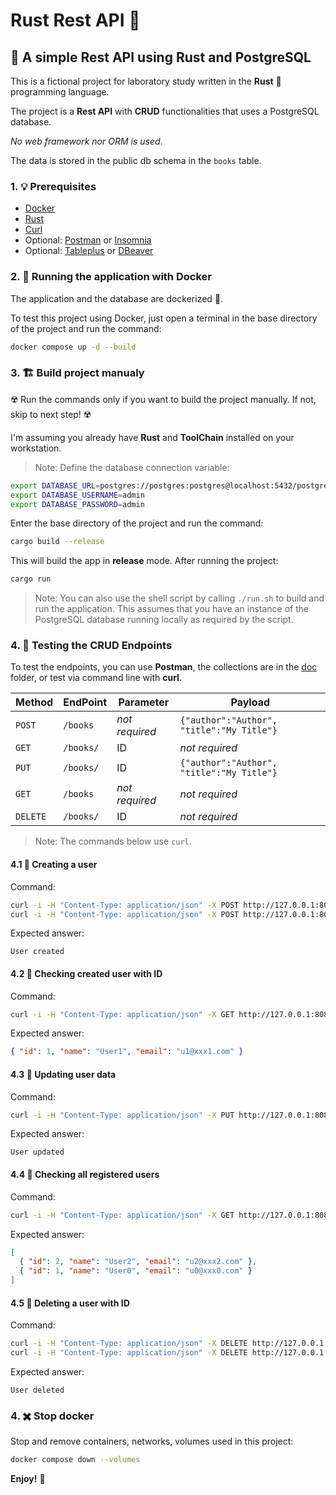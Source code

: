 # Rust Rest API 🚀

## 🏁 A simple Rest API using Rust and PostgreSQL

This is a fictional project for laboratory study written in the **Rust** :crab: programming language.

The project is a **Rest API** with **CRUD** functionalities that uses a PostgreSQL database.

_No web framework nor ORM is used_.

The data is stored in the public db schema in the `books` table.

### 1. 💡 Prerequisites

- [Docker](https://www.docker.com/products/docker-desktop/)
- [Rust](https://www.rust-lang.org/tools/install)
- [Curl](https://curl.se/)
- Optional: [Postman](https://www.postman.com/) or [Insomnia](https://insomnia.rest/download)
- Optional: [Tableplus](https://tableplus.com/) or [DBeaver](https://dbeaver.io/)

### 2. 🏃 Running the application with Docker

The application and the database are dockerized :whale:.

To test this project using Docker, just open a terminal in the base directory of the project and run the command:

```bash
docker compose up -d --build
```

### 3. 🏗️ Build project manualy

:radioactive: Run the commands only if you want to build the project manually. If not, skip to next step! :radioactive:

I'm assuming you already have **Rust** and **ToolChain** installed on your workstation.

> Note: Define the database connection variable:

```bash
export DATABASE_URL=postgres://postgres:postgres@localhost:5432/postgres
export DATABASE_USERNAME=admin
export DATABASE_PASSWORD=admin
```

Enter the base directory of the project and run the command:

```bash
cargo build --release
```

This will build the app in **release** mode. After running the project:

```bash
cargo run
```

> Note: You can also use the shell script by calling `./run.sh` to build and run the application. This assumes that you have an instance of the PostgreSQL database running locally as required by the script.

### 4. 🧪 Testing the CRUD Endpoints

To test the endpoints, you can use **Postman**, the collections are in the [doc](doc/Rust-Rest-Api.postman_collection.json) folder,
or test via command line with **curl**.

| Method   | EndPoint  | Parameter      | Payload                                   |
| -------- | --------- | -------------- | ----------------------------------------- |
| `POST`   | `/books`  | _not required_ | `{"author":"Author", "title":"My Title"}` |
| `GET`    | `/books/` | ID             | _not required_                            |
| `PUT`    | `/books/` | ID             | `{"author":"Author", "title":"My Title"}` |
| `GET`    | `/books`  | _not required_ | _not required_                            |
| `DELETE` | `/books/` | ID             | _not required_                            |

> Note: The commands below use `curl`.

#### 4.1 📝 Creating a user

Command:

```bash
curl -i -H "Content-Type: application/json" -X POST http://127.0.0.1:8080/users -d '{"name":"User1", "email":"u1@xxx1.com"}'
curl -i -H "Content-Type: application/json" -X POST http://127.0.0.1:8080/users -d '{"name":"User2", "email":"u2@xxx2.com"}'
```

Expected answer:

```
User created
```

#### 4.2 📝 Checking created user with ID

Command:

```bash
curl -i -H "Content-Type: application/json" -X GET http://127.0.0.1:8080/users/1
```

Expected answer:

```json
{ "id": 1, "name": "User1", "email": "u1@xxx1.com" }
```

#### 4.3 📝 Updating user data

Command:

```bash
curl -i -H "Content-Type: application/json" -X PUT http://127.0.0.1:8080/users/1 -d '{"name":"User0", "email":"u0@xxx0.com"}'
```

Expected answer:

```
User updated
```

#### 4.4 📝 Checking all registered users

Command:

```bash
curl -i -H "Content-Type: application/json" -X GET http://127.0.0.1:8080/users
```

Expected answer:

```json
[
  { "id": 2, "name": "User2", "email": "u2@xxx2.com" },
  { "id": 1, "name": "User0", "email": "u0@xxx0.com" }
]
```

#### 4.5 📝 Deleting a user with ID

Command:

```bash
curl -i -H "Content-Type: application/json" -X DELETE http://127.0.0.1:8080/users/1
curl -i -H "Content-Type: application/json" -X DELETE http://127.0.0.1:8080/users/2
```

Expected answer:

```
User deleted
```

### 4. :heavy_multiplication_x: Stop docker

Stop and remove containers, networks, volumes used in this project:

```bash
docker compose down --volumes
```

**Enjoy!** :tropical_drink:

